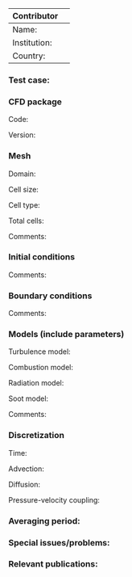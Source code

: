 |Contributor|      |
|:----------|------|
|Name:|            |
|Institution:|     |
|Country:|         |

### Test case:

### CFD package
Code:

Version:

### Mesh
Domain:

Cell size:

Cell type:

Total cells:

Comments:

### Initial conditions
Comments:

### Boundary conditions
Comments:

### Models (include parameters)
Turbulence model:

Combustion model:

Radiation model:

Soot model:

Comments:

### Discretization
Time:

Advection:

Diffusion:

Pressure-velocity coupling:

### Averaging period:

### Special issues/problems:

### Relevant publications:
 
